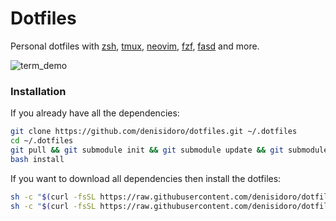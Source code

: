 Dotfiles
===================

Personal dotfiles with [zsh][zsh], [tmux][tmux], [neovim][neovim], [fzf][fzf], [fasd][fasd] and more.

![term_demo](https://cloud.githubusercontent.com/assets/3226564/22981134/b3a3dca4-f382-11e6-9388-b576fbf6dc49.gif)

### Installation

If you already have all the dependencies:
```sh
git clone https://github.com/denisidoro/dotfiles.git ~/.dotfiles
cd ~/.dotfiles
git pull && git submodule init && git submodule update && git submodule status
bash install
```

If you want to download all dependencies then install the dotfiles:
```sh
sh -c "$(curl -fsSL https://raw.githubusercontent.com/denisidoro/dotfiles/master/scripts/setup-mac.sh)" # OS X
sh -c "$(curl -fsSL https://raw.githubusercontent.com/denisidoro/dotfiles/master/scripts/setup-ubuntu.sh)" # Debian
```

[zsh]: http://zsh.sourceforge.net
[tmux]: https://github.com/tmux/tmux
[neovim]: https://neovim.io
[fasd]: https://github.com/clvv/fasd
[fzf]: https://github.com/junegunn/fzf